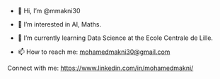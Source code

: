 - 👋 Hi, I’m @mmakni30
- 👀 I’m interested in AI, Maths.
- 🌱 I’m currently learning Data Science at the Ecole Centrale de Lille.

- 📫 How to reach me:
mohamedmakni30@gmail.com

Connect with me:
https://www.linkedin.com/in/mohamedmakni/



<!---
mmakni30/mmakni30 is a ✨ special ✨ repository because its `README.md` (this file) appears on your GitHub profile.
You can click the Preview link to take a look at your changes.
--->
